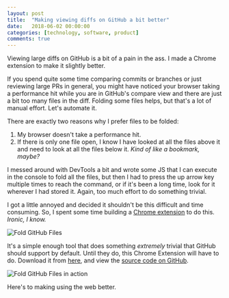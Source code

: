 ```yaml
---
layout: post
title:  "Making viewing diffs on GitHub a bit better"
date:   2018-06-02 00:00:00
categories: [technology, software, product]
comments: true
---
```

Viewing large diffs on GitHub is a bit of a pain in the ass. I made a Chrome extension to make it slightly better.

<!--more-->

If you spend quite some time comparing commits or branches or just reviewing large PRs in general, you might have noticed your browser taking a performance hit while you are in GitHub's compare view and there are just a bit too many files in the diff. Folding some files helps, but that's a lot of manual effort. Let's automate it.

There are exactly two reasons why I prefer files to be folded:

1. My browser doesn't take a performance hit.
2. If there is only one file open, I know I have looked at all the files above it and need to look at all the files below it. _Kind of like a bookmark, maybe?_

I messed around with DevTools a bit and wrote some JS that I can execute in the console to fold all the files, but then I had to press the up arrow key multiple times to reach the command, or if it's been a long time, look for it wherever I had stored it. Again, too much effort to do something trivial.

I got a little annoyed and decided it shouldn't be this difficult and time consuming. So, I spent some time building a [Chrome extension](https://chrome.google.com/webstore/detail/fold-github-files/gihbbindmbgaabmockjcmlghaphecage) to do this. _Ironic, I know._

<img src="{{ site.url }}/img/fold-github-files-interface.png" alt="Fold GitHub Files" style="margin-left: 0; margin-right: 0;">

It's a simple enough tool that does something _extremely_ trivial that GitHub should support by default. Until they do, this Chrome Extension will have to do. Download it from [here](https://chrome.google.com/webstore/detail/fold-github-files/gihbbindmbgaabmockjcmlghaphecage), and view the [source code on GitHub](https://github.com/umanghome/fold-unfold-github/).

<img src="https://media.giphy.com/media/2UBzh5JhVEKyNRaMml/giphy.gif" alt="Fold GitHub Files in action" style="margin-left: 0; margin-right: 0;">

Here's to making using the web better.